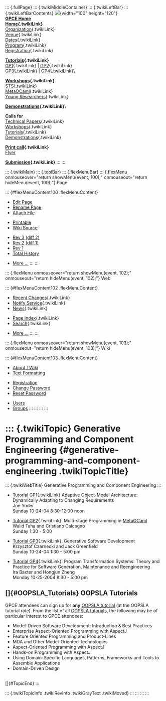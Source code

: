 ::: {.fullPage}
::: {.twikiMiddleContainer}
::: {.twikiLeftBar}
::: {.twikiLeftBarContents}
![](../pub/Gpce04/WebLeftBar/gpce-logo.jpg){width="100" height="120"}\
**[GPCE Home](http://www.gpce.org)**\
**[Home](WebHome){.twikiLink}**\
[Organization](ConferenceOrganization){.twikiLink}\
[Venue](ConferenceVenue){.twikiLink}\
[Dates](ImportantDates){.twikiLink}\
[Program](ConferenceProgram){.twikiLink}\
[Registration](ConferenceRegistration){.twikiLink}

**[Tutorials](GpceTutorials){.twikiLink}**\
[GP1](TutorialGP1){.twikiLink} \| [GP2](TutorialGP2){.twikiLink}\
[GP3](TutorialGP3){.twikiLink} \| [GP4](TutorialGP4){.twikiLink}\

**[Workshops](GpceWorkshops){.twikiLink}**\
[STS](STS){.twikiLink}\
[MetaOCaml](http://www.program-transformation.org/Gpce04/MetaOCaml){.twikiLink}\
[Young
Researchers](http://www.program-transformation.org/Gpce04/YoungResearchers){.twikiLink}

**[Demonstrations](GpceDemonstrations){.twikiLink}**\

**Calls for**\
[Technical Papers](CallForPapers){.twikiLink}\
[Workshops](CallForWorkshops){.twikiLink}\
[Tutorials](CallForTutorials){.twikiLink}\
[Demonstrations](CallForDemonstrations){.twikiLink}

**[Print call](PrintCall){.twikiLink}**\
[Flyer](http://www.cs.uu.nl/~visser/GPCE04-CfC.pdf)

**[Submission](ElectronicSubmission){.twikiLink}**
:::
:::

::: {.twikiMain}
::: {.toolBar}
::: {.flexMenuBar}
::: {.flexMenu onmouseover="return showMenu(event, 100);" onmouseout="return hideMenu(event, 100);"}
Page

::: {#flexMenuContent100 .flexMenuContent}
-   [Edit
    Page](http://www.program-transformation.org/edit/Gpce04/GpceTutorials?t=1536827565)
-   [Rename
    Page](http://www.program-transformation.org/rename/Gpce04/GpceTutorials)
-   [Attach
    File](http://www.program-transformation.org/attach/Gpce04/GpceTutorials)

<!-- -->

-   [Printable](http://www.program-transformation.org/view/Gpce04/GpceTutorials?skin=print.pattern)
-   [Wiki
    Source](http://www.program-transformation.org/view/Gpce04/GpceTutorials?skin=text&raw=on&contenttype=text/plain)

<!-- -->

-   [Rev
    3](http://www.program-transformation.org/view/Gpce04/GpceTutorials?rev=1.3)
    [(diff 2)](http://www.program-transformation.org/rdiff/Gpce04/GpceTutorials?rev1=1.3&rev2=1.2)
-   [Rev
    2](http://www.program-transformation.org/view/Gpce04/GpceTutorials?rev=1.2)
    [(diff 1)](http://www.program-transformation.org/rdiff/Gpce04/GpceTutorials?rev1=1.2&rev2=1.1)
-   [Rev
    1](http://www.program-transformation.org/view/Gpce04/GpceTutorials?rev=1.1)
-   [Total
    History](http://www.program-transformation.org/rdiff/Gpce04/GpceTutorials)

<!-- -->

-   [More
    \...](http://www.program-transformation.org/oops/Gpce04/GpceTutorials?template=oopsmore&param1=1.3&param2=1.3)
:::
:::

::: {.flexMenu onmouseover="return showMenu(event, 102);" onmouseout="return hideMenu(event, 102);"}
Web

::: {#flexMenuContent102 .flexMenuContent}
-   [Recent Changes](WebChanges){.twikiLink}
-   [Notify Service](WebNotify){.twikiLink}
-   [News](WebNews){.twikiLink}

<!-- -->

-   [Page Index](WebIndex){.twikiLink}
-   [Search](WebSearch){.twikiLink}

<!-- -->

-   [More
    \...](http://www.program-transformation.org/oops/Gpce04/GpceTutorials?template=oopsmore&param1=1.3&param2=1.3)
:::
:::

::: {.flexMenu onmouseover="return showMenu(event, 103);" onmouseout="return hideMenu(event, 103);"}
Wiki

::: {#flexMenuContent103 .flexMenuContent}
-   [About
    TWiki](http://www.program-transformation.org/view/TWiki/WebHome)
-   [Text
    Formatting](http://www.program-transformation.org/view/TWiki/TextFormattingRules)

<!-- -->

-   [Registration](http://www.program-transformation.org/view/TWiki/TWikiRegistration)
-   [Change
    Password](http://www.program-transformation.org/view/TWiki/ChangePassword)
-   [Reset
    Password](http://www.program-transformation.org/view/TWiki/ResetPassword)

<!-- -->

-   [Users](http://www.program-transformation.org/view/Main/TWikiUsers)
-   [Groups](http://www.program-transformation.org/view/Main/TWikiGroups)
:::
:::
:::
:::

::: {.twikiTopic}
Generative Programming and Component Engineering {#generative-programming-and-component-engineering .twikiTopicTitle}
================================================

::: {.twikiWebTitle}
Generative Programming and Component Engineering
:::

-   [Tutorial GP1](TutorialGP1){.twikiLink} Adaptive Object-Model
    Architecture: Dynamically Adapting to Changing Requirements\
    Joe Yoder\
    Sunday 10-24-04 8:30-12:00 noon

<!-- -->

-   [Tutorial GP2](TutorialGP2){.twikiLink}: Multi-stage Programming in
    [MetaOCaml](http://www.metaocaml.org/tutorial04/)\
    Walid Taha and Cristiano Calcagno\
    Sunday 1:30 - 5:00

<!-- -->

-   [Tutorial GP3](TutorialGP3){.twikiLink}: Generative Software
    Development\
    Krzysztof Czarnecki and Jack Greenfield\
    Sunday 10-24-04 1:30 - 5:00 pm

<!-- -->

-   [Tutorial GP4](TutorialGP4){.twikiLink}: Program Transformation
    Systems: Theory and Practice for Software Generation, Maintenance
    and Reengineering\
    Ira Baxter and Hongjun Zheng\
    Monday 10-25-2004 8:30 - 5:00 pm

[]{#OOPSLA_Tutorials} OOPSLA Tutorials
--------------------------------------

GPCE attendees can sign up for **any** [OOPSLA
tutorial](http://www.oopsla.org/2004/ShowEvent.do?id=tutorials) (at the
OOPSLA tutorial rate). From the list of all [OOPSLA
tutorials](http://www.oopsla.org/2004/ShowEvent.do?id=tutorials), the
following may be of particular interest to GPCE attendees:

-   Model-Driven Software Development: Introduction & Best Practices
-   Enterprise Aspect-Oriented Programming with AspectJ
-   Feature Oriented Programming and Product-Lines
-   MDA and Other Model-Oriented Technologies
-   Aspect-Oriented Programming with AspectJ
-   Hands-on Programming with AspectJ
-   Using Domain-Specific Languages, Patterns, Frameworks and Tools to
    Assemble Applications
-   Domain-Driven Design

\
[]{#TopicEnd}
:::

::: {.twikiTopicInfo .twikiRevInfo .twikiGrayText .twikiMoved}
:::
:::
:::
:::
